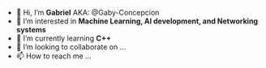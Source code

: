 - 👋 Hi, I’m **Gabriel** AKA: @Gaby-Concepcion
- 👀 I’m interested in **Machine Learning, AI development, and Networking systems**
- 🌱 I’m currently learning **C++**
- 💞️ I’m looking to collaborate on ...
- 📫 How to reach me ...

<!---
Gaby-Concepcion/Gaby-Concepcion is a ✨ special ✨ repository because its `README.md` (this file) appears on your GitHub profile.
You can click the Preview link to take a look at your changes.
--->
